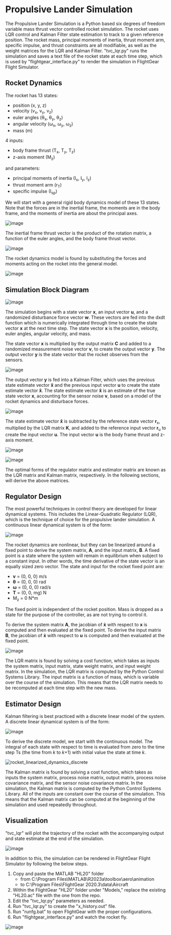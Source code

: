# Propulsive Lander Simulation
The Propulsive Lander Simulation is a Python based six degrees of freedom variable mass thrust vector controlled rocket simulation. The rocket uses LQR control and Kalman Filter state estimation to track to a given reference position. The rocket mass, principal moments of inertia, thrust moment arm, specific impulse, and thrust constraints are all modifiable, as well as the weight matrices for the LQR and Kalman Filter. "tvc_lqr.py" runs the simulation and saves a text file of the rocket state at each time step, which is used by "flightgear_interface.py" to render the simulation in FlightGear Flight Simulator.

## Rocket Dynamics
The rocket has 13 states:
- position (x, y, z)
- velocity (v<sub>x</sub>, v<sub>y</sub>, v<sub>z</sub>)
- euler angles (θ<sub>x</sub>, θ<sub>y</sub>, θ<sub>z</sub>)
- angular velocity (ω<sub>x</sub>, ω<sub>y</sub>, ω<sub>z</sub>)
- mass (m)

4 inputs: 
- body frame thrust (T<sub>x</sub>, T<sub>y</sub>, T<sub>z</sub>)
- z-axis moment (M<sub>z</sub>)

and parameters:
- principal moments of inertia (I<sub>x</sub>, I<sub>y</sub>, I<sub>z</sub>)
- thrust moment arm (r<sub>T</sub>)
- specific impulse (I<sub>sp</sub>)

We will start with a general rigid body dynamics model of these 13 states. Note that the forces are in the inertial frame, the moments are in the body frame, and the moments of inertia are about the principal axes.

![image](https://github.com/natronimo/TVC/assets/123428083/65920fd8-7568-4e34-9ee4-d4129b4936ab)

The inertial frame thrust vector is the product of the rotation matrix, a function of the euler angles, and the body frame thrust vector.

![image](https://github.com/natronimo/TVC/assets/123428083/ef76e3d4-d57f-4017-9a99-2a99e688a76c)

The rocket dynamics model is found by substituting the forces and moments acting on the rocket into the general model.

![image](https://github.com/natronimo/TVC/assets/123428083/e7f6ac6b-d724-46c5-b00d-22570029d96d)

## Simulation Block Diagram

![image](https://github.com/natronimo/TVC/assets/123428083/a94c63f2-d154-476a-966c-919c594e87e6)

The simulation begins with a state vector **x**, an input vector **u**, and a randomized disturbance force vector **w**. These vectors are fed into the dxdt function which is numerically integrated through time to create the state vector **x** at the next time step. The state vector **x** is the position, velocity, euler angles, angular velocity, and mass.

The state vector **x** is multiplied by the output matrix **C** and added to a randomized measurement noise vector **v**, to create the output vector **y**. The output vector **y** is the state vector that the rocket observes from the sensors.

![image](https://github.com/natronimo/TVC/assets/123428083/33a8caaa-c08e-40cf-95ac-3334449677e6)

The output vector **y** is fed into a Kalman Filter, which uses the previous state estimate vector **x̂** and the previous input vector **u** to create the state estimate vector **x̂**. The state estimate vector **x̂** is an estimate of the true state vector **x**, accounting for the sensor noise **v**, based on a model of the rocket dynamics and disturbace forces.

![image](https://github.com/natronimo/TVC/assets/123428083/4f1d0a1b-9206-4411-b5e6-49999b06c5f8)

The state estimate vector **x̂** is subtracted by the reference state vector **r**<sub>x</sub>, multiplied by the LQR matrix **K**, and added to the reference input vector **r**<sub>u</sub> to create the input vector **u**. The input vector **u** is the body frame thrust and z-axis moment.

![image](https://github.com/natronimo/TVC/assets/123428083/328a033d-048a-4b67-9500-546704b18e6b)

![image](https://github.com/natronimo/TVC/assets/123428083/cbe8823e-4036-4633-b1a0-cd3ffc658f60)

The optimal forms of the regulator matrix and estimator matrix are known as the LQR matrix and Kalman matrix, respectively. In the following sections, will derive the above matrices.

## Regulator Design
The most powerful techniques in control theory are developed for linear dynamical systems. This includes the Linear-Quadratic Regulator (LQR), which is the technique of choice for the propulsive lander simulation. A continuous linear dynamical system is of the form:

![image](https://github.com/natronimo/TVC/assets/123428083/2aef6a0d-afec-486b-bc27-de61871bdd85)

The rocket dynamics are nonlinear, but they can be linearized around a fixed point to derive the system matrix, **A**, and the input matrix, **B**. A fixed point is a state where the system will remain in equilibrium when subject to a constant input. In other words, the time derivative of the state vector is an equally sized zero vector.
The state and input for the rocket fixed point are:
- **v** = (0, 0, 0) m/s
- **θ** = (0, 0, 0) rad
- **ω** = (0, 0, 0) rad/s
- **T** = (0, 0, mg) N
- M<sub>z</sub> = 0 N*m

The fixed point is independent of the rocket position. Mass is dropped as a state for the purpose of the controller, as  are not trying to control it.

To derive the system matrix **A**, the jacobian of **ẋ** with respect to **x** is computed and then evaluated at the fixed point. To derive the input matrix **B**, the jacobian of **ẋ** with respect to **u** is computed and then evaluated at the fixed point.

![image](https://github.com/natronimo/TVC/assets/123428083/b17e75e2-8bdc-4f16-8638-f7cfc28f404d)

The LQR matrix is found by solving a cost function, which takes as inputs the system matrix, input matrix, state weight matrix, and input weight matrix. In the simulation, the LQR matrix is computed by the Python Control Systems Library. The input matrix is a function of mass, which is variable over the course of the simulation. This means that the LQR matrix needs to be recomputed at each time step with the new mass.

## Estimator Design
Kalman filtering is best practiced with a discrete linear model of the system. A discrete linear dynamical system is of the form:

![image](https://github.com/natronimo/TVC/assets/123428083/e76879f2-f1a0-4384-874d-dc86967bdae3)

To derive the discrete model, we start with the continuous model. The integral of each state with respect to time is evaluated from zero to the time step Ts (the time from *k* to *k*+1) with initial value the state at time *k*.

![rocket_linearized_dynamics_discrete](https://github.com/natronimo/TVC/assets/123428083/a7144e90-4d59-43b4-9318-cbe47026f5d3)

The Kalman matrix is found by solving a cost function, which takes as inputs the system matrix, process noise matrix, output matrix, process noise covariance matrix, and the sensor noise covariance matrix. In the simulation, the Kalman matrix is computed by the Python Control Systems Library. All of the inputs are constant over the course of the simulation. This means that the Kalman matrix can be computed at the beginning of the simulation and used repeatedly throughout.

## Visualization
"tvc_lqr" will plot the trajectory of the rocket with the accompanying output and state estimate at the end of the simulation.

![image](https://github.com/natronimo/TVC/assets/123428083/73aeebdc-6e99-428e-ab36-108f6e59850f)

In addition to this, the simulation can be rendered in FlightGear Flight Simulator by following the below steps.

1. Copy and paste the MATLAB "HL20" folder
    - from  C:\Program Files\MATLAB\R2023a\toolbox\aero\animation
    - to    C:\Program Files\FlightGear 2020.3\data\Aircraft
2. Within the FlightGear "HL20" folder under "Models," replace the existing "HL20.ac" file with the one from the repo.
3. Edit the "tvc_lqr.py" parameters as needed.
4. Run "tvc_lqr.py" to create the "x_history.out" file.
5. Run "runfg.bat" to open FlightGear with the proper configurations.
6. Run "flightgear_interface.py" and watch the rocket fly.

![image](https://github.com/natronimo/TVC/assets/123428083/f251fd27-b43f-4cd9-8333-4fea34870105)
